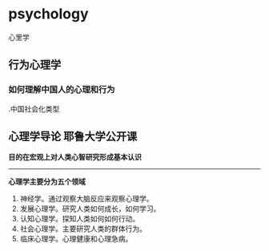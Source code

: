 # psychology
心里学
## 行为心理学
### 如何理解中国人的心理和行为
.中国社会化类型
## 心理学导论 耶鲁大学公开课
**目的在宏观上对人类心智研究形成基本认识**
***
**心理学主要分为五个领域**
1. 神经学。通过观察大脑反应来观察心理学。
2. 发展心理学。研究人类如何成长，如何学习。
3. 认知心理学。探知人类如何如何行动。
4. 社会心理学。主要研究人类的群体行为。
5. 临床心理学。心理健康和心理急病。
